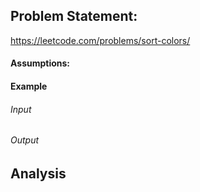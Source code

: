 ## Problem Statement:
https://leetcode.com/problems/sort-colors/
#### Assumptions:
#### Example
###### Input
###### Output
## Analysis
